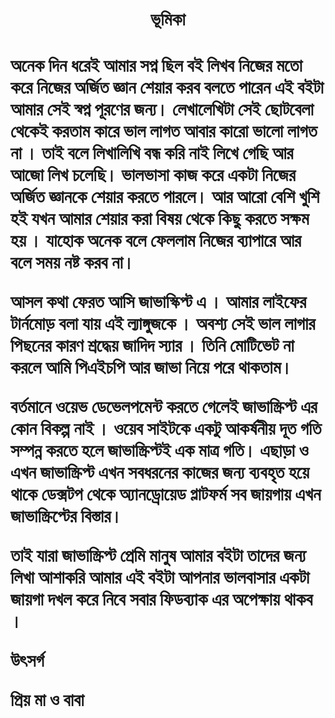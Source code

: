 <h1 align="center">ভূমিকা<h1/>

অনেক দিন ধরেই আমার সপ্ন ছিল বই লিখব নিজের মতো করে নিজের অর্জিত জ্ঞান শেয়ার করব বলতে পারেন এই বইটা আমার সেই স্বপ্ন পূরণের জন্য। লেখালেখিটা সেই ছোটবেলা থেকেই করতাম কারে ভাল লাগত আবার কারো ভালো লাগত না । তাই বলে লিখালিখি বন্ধ করি নাই লিখে গেছি আর আজো লিখ চলেছি। ভালভাসা কাজ করে একটা নিজের অর্জিত জ্ঞানকে শেয়ার করতে পারলে। আর আরো বেশি খুশি হই যখন আমার শেয়ার করা বিষয় থেকে কিছু করতে সক্ষম হয় । যাহোক অনেক বলে ফেললাম নিজের ব্যাপারে আর বলে সময় নষ্ট করব না। 



আসল কথা ফেরত আসি জাভাস্কিপ্ট এ । আমার লাইফের টার্নমোড় বলা যায় এই ল্যাঙ্গুজকে । অবশ্য সেই ভাল লাগার পিছনের কারণ শ্রদ্ধেয় জাদিদ স্যার । তিনি মোটিভেট না করলে আমি পিএইচপি আর জাভা নিয়ে পরে থাকতাম। 

বর্তমানে ওয়েভ ডেভেলপমেন্ট করতে গেলেই জাভাস্ক্রিপ্ট এর কোন বিকল্প নাই । ওয়েব সাইটকে একটু আকর্ষনীয় দূত গতি সম্পন্ন করতে হলে জাভাস্ক্রিপ্টই এক মাত্র গতি। এছাড়া ও এখন জাভাস্ক্রিপ্ট এখন সবধরনের কাজের জন্য ব্যবহৃত হয়ে থাকে ডেক্সটপ থেকে অ্যানড্রোয়েড প্লাটফর্ম সব জায়গায় এখন জাভাস্ক্রিপ্টের বিস্তার। 

তাই যারা জাভাস্ক্রিপ্ট প্রেমি মানুষ আমার বইটা তাদের জন্য লিখা আশাকরি আমার এই বইটা আপনার ভালবাসার একটা জায়গা দখল করে নিবে সবার ফিডব্যাক এর অপেক্ষায় থাকব ।



উৎসর্গ 

প্রিয় মা ও বাবা 

